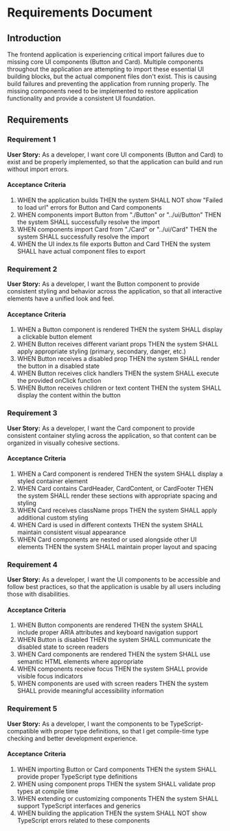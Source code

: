 # Requirements Document

## Introduction

The frontend application is experiencing critical import failures due to missing core UI components (Button and Card). Multiple components throughout the application are attempting to import these essential UI building blocks, but the actual component files don't exist. This is causing build failures and preventing the application from running properly. The missing components need to be implemented to restore application functionality and provide a consistent UI foundation.

## Requirements

### Requirement 1

**User Story:** As a developer, I want core UI components (Button and Card) to exist and be properly implemented, so that the application can build and run without import errors.

#### Acceptance Criteria

1. WHEN the application builds THEN the system SHALL NOT show "Failed to load url" errors for Button and Card components
2. WHEN components import Button from "./Button" or "../ui/Button" THEN the system SHALL successfully resolve the import
3. WHEN components import Card from "./Card" or "../ui/Card" THEN the system SHALL successfully resolve the import
4. WHEN the UI index.ts file exports Button and Card THEN the system SHALL have actual component files to export

### Requirement 2

**User Story:** As a developer, I want the Button component to provide consistent styling and behavior across the application, so that all interactive elements have a unified look and feel.

#### Acceptance Criteria

1. WHEN a Button component is rendered THEN the system SHALL display a clickable button element
2. WHEN Button receives different variant props THEN the system SHALL apply appropriate styling (primary, secondary, danger, etc.)
3. WHEN Button receives a disabled prop THEN the system SHALL render the button in a disabled state
4. WHEN Button receives click handlers THEN the system SHALL execute the provided onClick function
5. WHEN Button receives children or text content THEN the system SHALL display the content within the button

### Requirement 3

**User Story:** As a developer, I want the Card component to provide consistent container styling across the application, so that content can be organized in visually cohesive sections.

#### Acceptance Criteria

1. WHEN a Card component is rendered THEN the system SHALL display a styled container element
2. WHEN Card contains CardHeader, CardContent, or CardFooter THEN the system SHALL render these sections with appropriate spacing and styling
3. WHEN Card receives className props THEN the system SHALL apply additional custom styling
4. WHEN Card is used in different contexts THEN the system SHALL maintain consistent visual appearance
5. WHEN Card components are nested or used alongside other UI elements THEN the system SHALL maintain proper layout and spacing

### Requirement 4

**User Story:** As a developer, I want the UI components to be accessible and follow best practices, so that the application is usable by all users including those with disabilities.

#### Acceptance Criteria

1. WHEN Button components are rendered THEN the system SHALL include proper ARIA attributes and keyboard navigation support
2. WHEN Button is disabled THEN the system SHALL communicate the disabled state to screen readers
3. WHEN Card components are rendered THEN the system SHALL use semantic HTML elements where appropriate
4. WHEN components receive focus THEN the system SHALL provide visible focus indicators
5. WHEN components are used with screen readers THEN the system SHALL provide meaningful accessibility information

### Requirement 5

**User Story:** As a developer, I want the components to be TypeScript-compatible with proper type definitions, so that I get compile-time type checking and better development experience.

#### Acceptance Criteria

1. WHEN importing Button or Card components THEN the system SHALL provide proper TypeScript type definitions
2. WHEN using component props THEN the system SHALL validate prop types at compile time
3. WHEN extending or customizing components THEN the system SHALL support TypeScript interfaces and generics
4. WHEN building the application THEN the system SHALL NOT show TypeScript errors related to these components